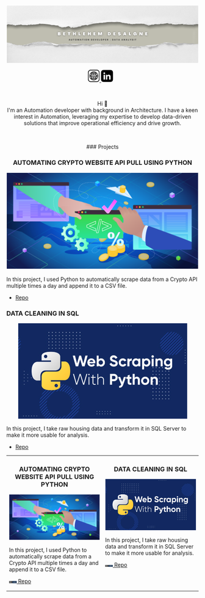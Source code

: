 ![Cover Image](https://github.com/BethlehemDesalgne/bethlehemdesalgne/blob/main/images/cover%20-%20Copy.png)



<div align="center">
  <a href="https://bethlehemdesalgne.github.io/">
    <img src="https://github.com/BethlehemDesalgne/bethlehemdesalgne/blob/main/images/website.png" width="30" alt="Website" title="Visit my website!">
  </a>
  <a href="https://www.linkedin.com/in/bethlehem-desalgne/" style="margin-right: 10px;">
    <img src="https://github.com/BethlehemDesalgne/bethlehemdesalgne/blob/main/images/linkedin.png" width="31.5" alt="LinkedIn" title="Connect on LinkedIn">
  </a>
</div>

<br> <!-- Adds a space before the greeting -->

<div align="center">
Hi 👋
</div>
<div align="center">
I'm an Automation developer with background in Architecture. I have a keen interest in Automation, leveraging my expertise to develop data-driven solutions that improve operational efficiency and drive growth. 
</div>

<br> <!-- Adds a space before the greeting -->


<div align="center">
### Projects
</div>


<div align="center">

### AUTOMATING CRYPTO WEBSITE API PULL USING PYTHON

![pdfAssist Screenshot](https://github.com/BethlehemDesalgne/Automating-Crypto-Website-API-Pull-Using-Python/blob/main/API.png)

</div>

In this project, I used Python to automatically scrape data from a Crypto API multiple times a day and append it to a CSV file.

- [Repo](https://github.com/BethlehemDesalgne/Automating-Crypto-Website-API-Pull-Using-Python)


### DATA CLEANING IN SQL

<div align="center">
  <img src="https://github.com/BethlehemDesalgne/Browser-Automation-Web-Scraping-Craigslist/blob/main/images/IMAGES.png" alt="pdfAssist Screenshot">
</div>

In this project, I take raw housing data and transform it in SQL Server to make it more usable for analysis.

- [Repo](https://github.com/BethlehemDesalgne/Automating-Crypto-Website-API-Pull-Using-Python)



<table>
  <tr>
    <td valign="top" width="50%">
      <div align="center">
        <h3>AUTOMATING CRYPTO WEBSITE API PULL USING PYTHON</h3>
        <img src="https://github.com/BethlehemDesalgne/Automating-Crypto-Website-API-Pull-Using-Python/blob/main/API.png" alt="API Screenshot" width="100%" />
      </div>
      <p>In this project, I used Python to automatically scrape data from a Crypto API multiple times a day and append it to a CSV file.</p>
      <p><a href="https://github.com/BethlehemDesalgne/Automating-Crypto-Website-API-Pull-Using-Python">
        <img src="https://github.com/BethlehemDesalgne/BethlehemDesalgne.github.io/blob/main/images/repo.png" alt="Repo" width="20px"/> Repo
      </a></p>
    </td>
    <td valign="top" width="50%">
      <div align="center">
        <h3>DATA CLEANING IN SQL</h3>
        <img src="https://github.com/BethlehemDesalgne/Browser-Automation-Web-Scraping-Craigslist/blob/main/images/IMAGES.png" alt="SQL Screenshot" width="100%" />
      </div>
      <p>In this project, I take raw housing data and transform it in SQL Server to make it more usable for analysis.</p>
      <p><a href="https://github.com/BethlehemDesalgne/Automating-Crypto-Website-API-Pull-Using-Python">
        <img src="https://github.com/BethlehemDesalgne/BethlehemDesalgne.github.io/blob/main/images/repo.png" alt="Repo" width="20px"/> Repo
      </a></p>
    </td>
  </tr>
</table>

